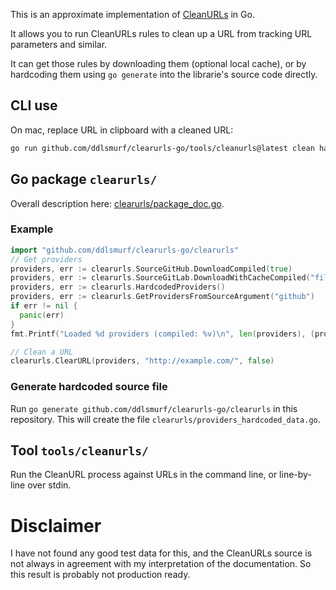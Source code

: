 This is an approximate implementation of [CleanURLs](https://docs.clearurls.xyz/1.27.3/) in Go.

It allows you to run CleanURLs rules to clean up a URL from tracking URL parameters and similar.

It can get those rules by downloading them (optional local cache), or by hardcoding them using
`go generate` into the librarie's source code directly.

## CLI use

On mac, replace URL in clipboard with a cleaned URL:

```sh
go run github.com/ddlsmurf/clearurls-go/tools/cleanurls@latest clean hardcoded "$(pbpaste)" | pbcopy
```

## Go package `clearurls/`

Overall description here: [clearurls/package_doc.go](clearurls/package_doc.go).

### Example

```go
import "github.com/ddlsmurf/clearurls-go/clearurls"
// Get providers
providers, err := clearurls.SourceGitHub.DownloadCompiled(true)
providers, err := clearurls.SourceGitLab.DownloadWithCacheCompiled("filename", 60, true)
providers, err := clearurls.HardcodedProviders()
providers, err := clearurls.GetProvidersFromSourceArgument("github")
if err != nil {
  panic(err)
}
fmt.Printf("Loaded %d providers (compiled: %v)\n", len(providers), (providers[0].IsCompiled())

// Clean a URL
clearurls.ClearURL(providers, "http://example.com/", false)

```

### Generate hardcoded source file

Run `go generate github.com/ddlsmurf/clearurls-go/clearurls` in this repository. This will
create the file `clearurls/providers_hardcoded_data.go`.

## Tool `tools/cleanurls/`

Run the CleanURL process against URLs in the command line, or line-by-line over stdin.

# Disclaimer

I have not found any good test data for this, and the CleanURLs source is not always in
agreement with my interpretation of the documentation. So this result is probably not
production ready.
